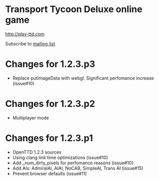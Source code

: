Transport Tycoon Deluxe online game
========

http://play-ttd.com

Subscribe to <a href="http://groups.google.com/group/caiiiycuk">mailing list</a>

Changes for 1.2.3.p3
=================
- Replace putImageData with webgl. Significant perfomance increase (issue#10)

Changes for 1.2.3.p2
=================
- Multiplayer mode

Changes for 1.2.3.p1
=================
- OpenTTD 1.2.3 sources
- Using clang link time optimizations (issue#10)
- Add _num_dirty_pixels for perfomance reasons (issue#10)
- Add AIs: AdmiralAI, AIAI, NoCAB, SimpleAI, Trans AI (issue#15)
- Prevent browser defaults (issue#11)

